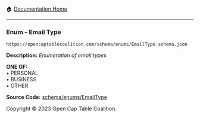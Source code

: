 :house: [Documentation Home](../../../README.md)

---

### Enum - Email Type

`https://opencaptablecoalition.com/schema/enums/EmailType.schema.json`

**Description:** _Enumeration of email types_

**ONE OF:**</br>&bull; PERSONAL </br>&bull; BUSINESS </br>&bull; OTHER

**Source Code:** [schema/enums/EmailType](../../../../schema/enums/EmailType.schema.json)

Copyright © 2023 Open Cap Table Coalition.
